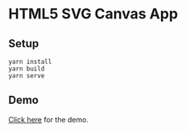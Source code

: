 # HTML5 SVG Canvas App

## Setup

````
yarn install
yarn build
yarn serve
````

## Demo

[Click here](http://phsaikiran.github.io/html5-svg-canvas) for the demo.